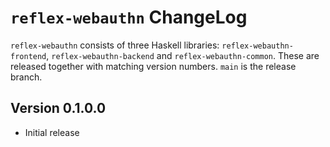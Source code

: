 # `reflex-webauthn` ChangeLog

`reflex-webauthn` consists of three Haskell libraries: `reflex-webauthn-frontend`, `reflex-webauthn-backend` and `reflex-webauthn-common`. These are released together with matching version numbers. `main` is the release branch.

## Version 0.1.0.0

* Initial release
